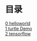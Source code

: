 # 目录

[0 helloworld](helloworld.py)  
[1 turtle Demo](./turtle_demo/README.md)  
[2 tensorflow](./tensorflow/README.md)   


